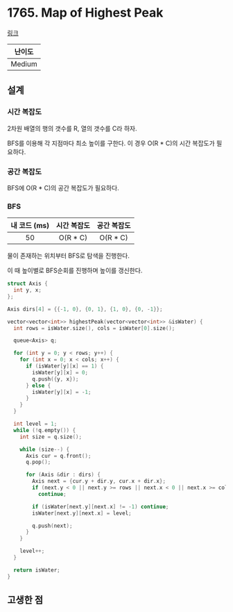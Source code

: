 # 1765. Map of Highest Peak

[링크](https://leetcode.com/problems/map-of-highest-peak/description/)

| 난이도 |
| :----: |
| Medium |

## 설계

### 시간 복잡도

2차원 배열의 행의 갯수를 R, 열의 갯수를 C라 하자.

BFS를 이용해 각 지점마다 최소 높이를 구한다. 이 경우 O(R \* C)의 시간 복잡도가 필요하다.

### 공간 복잡도

BFS에 O(R \* C)의 공간 복잡도가 필요하다.

### BFS

| 내 코드 (ms) | 시간 복잡도 | 공간 복잡도 |
| :----------: | :---------: | :---------: |
|      50      |  O(R \* C)  |  O(R \* C)  |

물이 존재하는 위치부터 BFS로 탐색을 진행한다.

이 때 높이별로 BFS순회를 진행하며 높이를 갱신한다.

```cpp
struct Axis {
  int y, x;
};

Axis dirs[4] = {{-1, 0}, {0, 1}, {1, 0}, {0, -1}};

vector<vector<int>> highestPeak(vector<vector<int>> &isWater) {
  int rows = isWater.size(), cols = isWater[0].size();

  queue<Axis> q;

  for (int y = 0; y < rows; y++) {
    for (int x = 0; x < cols; x++) {
      if (isWater[y][x] == 1) {
        isWater[y][x] = 0;
        q.push({y, x});
      } else {
        isWater[y][x] = -1;
      }
    }
  }

  int level = 1;
  while (!q.empty()) {
    int size = q.size();

    while (size--) {
      Axis cur = q.front();
      q.pop();

      for (Axis &dir : dirs) {
        Axis next = {cur.y + dir.y, cur.x + dir.x};
        if (next.y < 0 || next.y >= rows || next.x < 0 || next.x >= cols)
          continue;

        if (isWater[next.y][next.x] != -1) continue;
        isWater[next.y][next.x] = level;

        q.push(next);
      }
    }

    level++;
  }

  return isWater;
}
```

## 고생한 점

